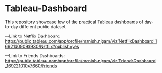 # Tableau-Dashboard
This repository showcase few of the practical Tableau  dashboards  of day-to-day different public dataset

--Link to Netflix Dashboard: https://public.tableau.com/app/profile/manish.nigam/viz/NetflixDashboard_16921409099930/Netflix?publish=yes


--Link to Friends Dashboards: https://public.tableau.com/app/profile/manish.nigam/viz/FriendsDashboard_16922101047660/Friends

